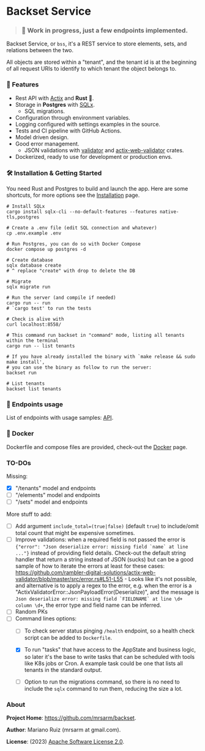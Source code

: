 # Backset Service

> ### 🚧  Work in progress, just a few endpoints implemented.

Backset Service, or `bss`, it's a REST service to store elements, sets,
and relations between the two.

All objects are stored within a "tenant", and the tenant id is at
the beginning of all request URIs to identify to which tenant the
object belongs to.

### 🔋 Features

- Rest API with [Actix](https://github.com/actix/actix) and **Rust** 🦀.
- Storage in **Postgres** with [SQLx](https://github.com/launchbadge/sqlx).
  - SQL migrations.
- Configuration through environment variables.
- Logging configured with settings examples in the source.
- Tests and CI pipeline with GitHub Actions.
- Model driven design.
- Good error management.
  - JSON validations with [validator](https://github.com/Keats/validator) and
    [actix-web-validator](https://github.com/rambler-digital-solutions/actix-web-validator) crates.
- Dockerized, ready to use for development or production envs.


### 🛠 Installation & Getting Started

You need Rust and Postgres to build and launch the app. Here are some shortcuts,
for more options see the [Installation](docs/installation.md) page.

```shell
# Install SQLx
cargo install sqlx-cli --no-default-features --features native-tls,postgres

# Create a .env file (edit SQL connection and whatever)
cp .env.example .env

# Run Postgres, you can do so with Docker Compose
docker compose up postgres -d

# Create database
sqlx database create
# ^ replace "create" with drop to delete the DB 

# Migrate
sqlx migrate run

# Run the server (and compile if needed)
cargo run -- run
# `cargo test' to run the tests

# Check is alive with
curl localhost:8558/

# This command run backset in "command" mode, listing all tenants within the terminal
cargo run -- list tenants

# If you have already installed the binary with `make release && sudo make install',
# you can use the binary as follow to run the server:
backset run

# List tenants
backset list tenants
```

### 🐴 Endpoints usage

List of endpoints with usage samples: [API](docs/api.md).

### 🐳 Docker

Dockerfile and compose files are provided, check-out the [Docker](docs/docker.md) page.

### TO-DOs

Missing:

- [x] "/tenants" model and endpoints
- [ ] "/elements" model and endpoints
- [ ] "/sets" model and endpoints

More stuff to add:
- [ ] Add argument `include_total=(true|false)` (default `true`) to include/omit total count
      that might be expensive sometimes.
- [ ] Improve validations: when a required field is not passed
      the error is ```{"error": "Json deserialize error: missing field `name` at line ..."}```
      instead of providing field details. Check-out the default string handler that return
      a string instead of JSON (sucks) but can be a good sample of how to iterate the errors
      at least for these cases: https://github.com/rambler-digital-solutions/actix-web-validator/blob/master/src/error.rs#L51-L55
      - Looks like it's not possible, and alternative is to apply a regex to the error, e.g.
        when the error is a "ActixValidatorError::JsonPayloadError(Deserialize)", and the message
        is ```Json deserialize error: missing field `FIELDNAME` at line \d+ column \d+```,
        the error type and field name can be inferred.
- [ ] Random PKs
- [ ] Command lines options:
    - [ ] To check server status pinging `/health` endpoint, so a health check script
      can be added to `Dockerfile`.
    - [x] To run "tasks" that have access to the AppState and business logic, so later it's
          the base to write tasks that can be scheduled with tools like K8s jobs or Cron.
          A example task could be one that lists all tenants in the standard output.
    - [ ] Option to run the migrations command, so there is no need to include the
      `sqlx` command to run them, reducing the size a lot.


### About

**Project Home**: https://github.com/mrsarm/backset.

**Author**: Mariano Ruiz (mrsarm at gmail.com).

**License**: (2023) [Apache Software License 2.0](https://www.apache.org/licenses/LICENSE-2.0).

